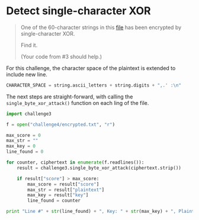 # Detect single-character XOR
> One of the 60-character strings in this [file](source/challenge4/encrypted.txt) has been encrypted by single-character XOR.
>
> Find it.
>
> (Your code from #3 should help.)

For this challenge, the character space of the plaintext is extended to include new line.

```python
CHARACTER_SPACE = string.ascii_letters + string.digits + ",.' :\n"
```
The next steps are straight-forward, with calling the ```single_byte_xor_attack()``` function on each ling of the file.

```python
import challenge3

f = open("challenge4/encrypted.txt", "r")

max_score = 0
max_str = ""
max_key = 0
line_found = 0

for counter, ciphertext in enumerate(f.readlines()):
    result = challenge3.single_byte_xor_attack(ciphertext.strip())

    if result["score"] > max_score:
        max_score = result["score"]
        max_str = result["plaintext"]
        max_key = result["key"]
        line_found = counter

print "Line #" + str(line_found) + ", Key: " + str(max_key) + ", Plaintext: " + max_str
```
